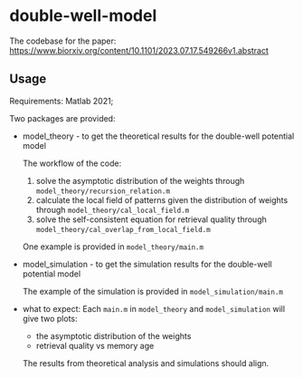 # double-well-model
The codebase for the paper: https://www.biorxiv.org/content/10.1101/2023.07.17.549266v1.abstract

## Usage
Requirements: Matlab 2021;

Two packages are provided:
* model_theory - to get the theoretical results for the double-well potential model
  
  The workflow of the code:
  
  1. solve the asymptotic distribution of the weights through ```model_theory/recursion_relation.m```
  2. calculate the local field of patterns given the distribution of weights through ```model_theory/cal_local_field.m```
  3. solve the self-consistent equation for retrieval quality through ```model_theory/cal_overlap_from_local_field.m```

  One example is provided in ```model_theory/main.m```
  
* model_simulation - to get the simulation results for the double-well potential model

  The example of the simulation is provided in ```model_simulation/main.m```

* what to expect:
  Each ```main.m``` in ```model_theory``` and ```model_simulation``` will give two plots:
  * the asymptotic distribution of the weights
  * retrieval quality vs memory age
    
  The results from theoretical analysis and simulations should align.

